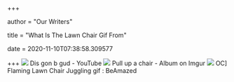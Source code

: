 +++
        
author = "Our Writers"
        
title = "What Is The Lawn Chair Gif From"
        
date = 2020-11-10T07:38:58.309577
        
+++
[ ![](https://i.ytimg.com/vi/sNXhpAx4aWI/hqdefault.jpg)](https://i.ytimg.com/vi/sNXhpAx4aWI/hqdefault.jpg) Dis gon b gud - YouTube
[ ![](https://i.imgur.com/MAOsQ6m.jpg?fbplay)](https://i.imgur.com/MAOsQ6m.jpg?fbplay) Pull up a chair - Album on Imgur
[ ![](https://external-preview.redd.it/6hMaLoeoPc5u0qVrXDgJjbMrQDNro3ctyUcDcbYgboA.png?width=960&crop=smart&format=pjpg&auto=webp&s=1f2eb6e057d62d1bd2aa86788580df3d3d5e9873)](https://external-preview.redd.it/6hMaLoeoPc5u0qVrXDgJjbMrQDNro3ctyUcDcbYgboA.png?width=960&crop=smart&format=pjpg&auto=webp&s=1f2eb6e057d62d1bd2aa86788580df3d3d5e9873) OC] Flaming Lawn Chair Juggling gif : BeAmazed

